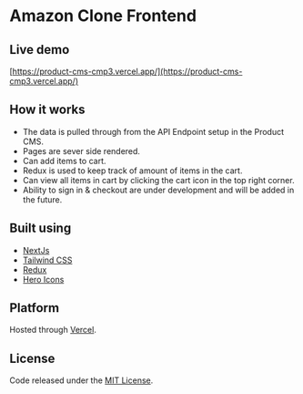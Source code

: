 # Amazon Clone Frontend

## Live demo

[https://product-cms-cmp3.vercel.app/](https://product-cms-cmp3.vercel.app/)

## How it works

- The data is pulled through from the API Endpoint setup in the Product CMS.
- Pages are sever side rendered.
- Can add items to cart.
- Redux is used to keep track of amount of items in the cart.
- Can view all items in cart by clicking the cart icon in the top right corner.
- Ability to sign in & checkout are under development and will be added in the future.

## Built using

- [NextJs](https://nextjs.org/)
- [Tailwind CSS](https://tailwindcss.com/)
- [Redux](https://redux-toolkit.js.org/)
- [Hero Icons](https://v1.heroicons.com/)

## Platform

Hosted through [Vercel](https://vercel.com/).

## License

Code released under the [MIT License](https://github.com/Tushar-Indurjeeth/Product-CMS/blob/5cd1bb6f1fcde27c2c22835399d119839c062a00/LICENSE).
